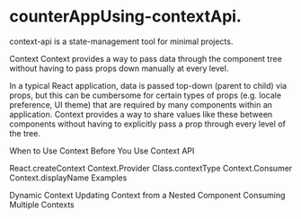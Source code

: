 # counterAppUsing-contextApi.
context-api is a state-management tool for minimal projects.


Context
Context provides a way to pass data through the component tree without having to pass props down manually at every level.

In a typical React application, data is passed top-down (parent to child) via props, but this can be cumbersome for certain types of props (e.g. locale preference, UI theme) that are required by many components within an application. Context provides a way to share values like these between components without having to explicitly pass a prop through every level of the tree.

When to Use Context
Before You Use Context
API

React.createContext
Context.Provider
Class.contextType
Context.Consumer
Context.displayName
Examples

Dynamic Context
Updating Context from a Nested Component
Consuming Multiple Contexts
